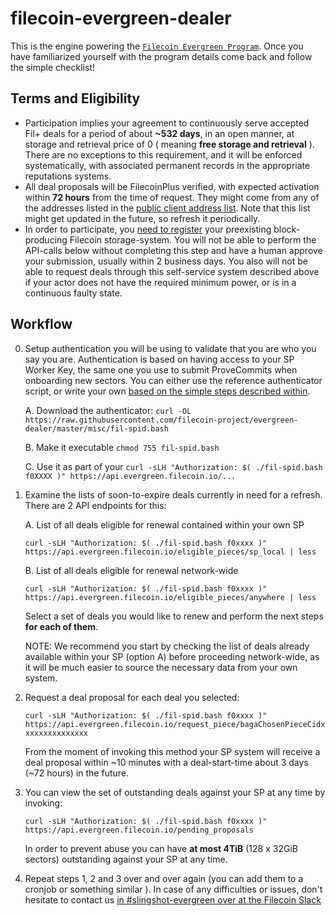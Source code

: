 filecoin-evergreen-dealer
==================

This is the engine powering the [`Filecoin Evergreen Program`](https://evergreen.filecoin.io/program-details). Once you have familiarized yourself with the program details come back and follow the simple checklist!

## Terms and Eligibility

- Participation implies your agreement to continuously serve accepted Fil+ deals for a period of about **~532 days**, in an open manner, at storage and retrieval price of 0 ( meaning **free storage and retrieval** ). There are no exceptions to this requirement, and it will be enforced systematically, with associated permanent records in the appropriate reputations systems.
- All deal proposals will be FilecoinPlus verified, with expected activation within **72 hours** from the time of request. They might come from any of the addresses listed in the [public client address list](https://api.evergreen.filecoin.io/public/clients.txt). Note that this list might get updated in the future, so refresh it periodically.
- In order to participate, you [need to register](https://docs.google.com/forms/d/e/1FAIpQLSe5bpkD5RJeHGMNx3CpkV3a6UA2i7aroNE5DlGUdQF0mQU8DQ/viewform) your preexisting
block-producing Filecoin storage-system. You will not be able to perform the API-calls below without completing this step and have a human approve your submission, usually within 2 business days. You also will not be able to request deals through this self-service system described above if your actor does not have the required minimum power, or is in a continuous faulty state.

## Workflow

0. Setup authentication you will be using to validate that you are who you say you are. Authentication is based on having access to your SP Worker Key, the same one you use to submit ProveCommits when onboarding new sectors. You can either use the reference authenticator script, or write your own [based on the simple steps described within](https://github.com/filecoin-project/evergreen-dealer/blob/master/misc/fil-spid.bash#L20-L28).

    A. Download the authenticator: `curl -OL https://raw.githubusercontent.com/filecoin-project/evergreen-dealer/master/misc/fil-spid.bash`

    B. Make it executable `chmod 755 fil-spid.bash`

    C. Use it as part of your `curl -sLH "Authorization: $( ./fil-spid.bash f0XXXX )" https://api.evergreen.filecoin.io/...`


1. Examine the lists of soon-to-expire deals currently in need for a refresh. There are 2 API endpoints for this:

    A. List of all deals eligible for renewal  contained within your own SP

    `curl -sLH "Authorization: $( ./fil-spid.bash f0xxxx )" https://api.evergreen.filecoin.io/eligible_pieces/sp_local | less`


    B. List of all deals eligible for renewal network-wide

    `curl -sLH "Authorization: $( ./fil-spid.bash f0xxxx )" https://api.evergreen.filecoin.io/eligible_pieces/anywhere | less`

    Select a set of deals you would like to renew and perform the next steps **for each of them**.

    NOTE: We recommend you start by checking the list of deals already available within your SP (option A) before proceeding network-wide, as it will be much easier to source the necessary data from your own system.


2. Request a deal proposal for each deal you selected:

    `curl -sLH "Authorization: $( ./fil-spid.bash f0xxxx )" https://api.evergreen.filecoin.io/request_piece/bagaChosenPieceCidxxxxxxxxxxxxxxx`

    From the moment of invoking this method your SP system will receive a deal proposal within ~10 minutes with a deal-start-time about 3 days (~72 hours) in the future.

3. You can view the set of outstanding deals against your SP at any time by invoking:

    `curl -sLH "Authorization: $( ./fil-spid.bash f0xxxx )" https://api.evergreen.filecoin.io/pending_proposals`

    In order to prevent abuse you can have **at most 4TiB** (128 x 32GiB sectors) outstanding against your SP at any time.

4. Repeat steps 1, 2 and 3 over and over again (you can add them to a cronjob or something similar ). In case of any difficulties or issues, don't hesitate to contact us [in #slingshot-evergreen over at the Filecoin Slack](https://filecoinproject.slack.com/archives/C0377FJCG1L)




